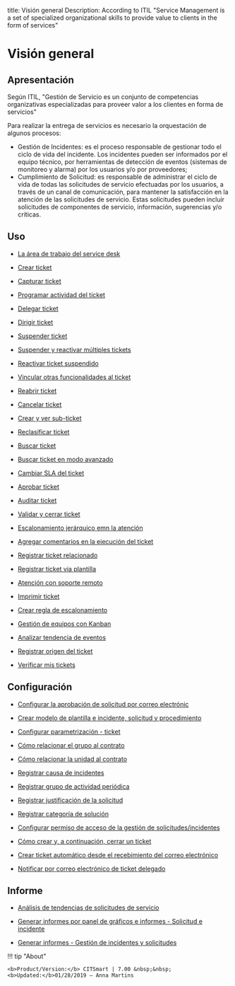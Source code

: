 title: Visión general
Description: According to ITIL "Service Management is a set of specialized organizational skills to provide value to clients in the form of services"
# Visión general

Apresentación
----------------
Según ITIL, "Gestión de Servicio es un conjunto de competencias organizativas especializadas para proveer valor a los clientes en forma de servicios"

Para realizar la entrega de servicios es necesario la orquestación de algunos procesos:

 + Gestión de Incidentes: es el proceso responsable de gestionar todo el ciclo de vida del incidente. Los incidentes pueden ser          informados por el equipo técnico, por herramientas de detección de eventos (sistemas de monitoreo y alarma) por los usuarios y/o por proveedores;
 + Cumplimiento de Solicitud: es responsable de administrar el ciclo de vida de todas las solicitudes de servicio efectuadas por los usuarios, a través de un canal de comunicación, para mantener la satisfacción en la atención de las solicitudes de servicio. Estas solicitudes pueden incluir solicitudes de componentes de servicio, información, sugerencias y/o críticas.

Uso
-------

- [La área de trabajo del service desk](/es-es/citsmart-7/processes/tickets/use/desktop-of-service-desk.html)

- [Crear ticket](/es-es/citsmart-7/processes/tickets/use/create-ticket.html)

- [Capturar ticket](/es-es/citsmart-7/processes/tickets/use/capture-ticket.html)

- [Programar actividad del ticket](/es-es/citsmart-7/processes/tickets/use/schedule-ticket-activity.html)

- [Delegar ticket](/es-es/citsmart-7/processes/tickets/use/delegate-ticket.html)

- [Dirigir ticket](/es-es/citsmart-7/processes/tickets/use/direct-the-ticket.html)

- [Suspender ticket](/es-es/citsmart-7/processes/tickets/use/suspend-ticket.html)

- [Suspender y reactivar múltiples tickets](/es-es/citsmart-7/processes/tickets/use/suspend-and-reactivate-tickets.html)

- [Reactivar ticket suspendido](/es-es/citsmart-7/processes/tickets/use/reactivate-a-ticket-suspended.html)

- [Vincular otras funcionalidades al ticket](/es-es/citsmart-7/processes/tickets/use/link-other-functionalities-to-the-ticket.html)

- [Reabrir ticket](/es-es/citsmart-7/processes/tickets/use/reopen-ticket.html)

- [Cancelar ticket](/es-es/citsmart-7/processes/tickets/use/cancel-ticket.html)

- [Crear y ver sub-ticket](/es-es/citsmart-7/processes/tickets/use/create-and-view-sub-request.html)

- [Reclasificar ticket](/es-es/citsmart-7/processes/tickets/use/reclassify-ticket.html)

- [Buscar ticket](/es-es/citsmart-7/processes/tickets/use/locate-a-ticket.html)

- [Buscar ticket en modo avanzado](/es-es/citsmart-7/processes/tickets/use/search-ticket-in-the-advanced-mode.html)

- [Cambiar SLA del ticket](/es-es/citsmart-7/processes/tickets/use/change-SLA-of-a-ticket.html)

- [Aprobar ticket](/es-es/citsmart-7/processes/tickets/use/approve-a-ticket.html)

- [Auditar ticket](/es-es/citsmart-7/processes/tickets/use/audit-a-ticket.html)

- [Validar y cerrar ticket](/es-es/citsmart-7/processes/tickets/use/validate-ticket.html)

- [Escalonamiento jerárquico emn la atención](/es-es/citsmart-7/processes/tickets/use/hierarchical-escalation-in-the-attendance.html)

- [Agregar comentarios en la ejecución del ticket](/es-es/citsmart-7/processes/tickets/use/register-ticket-occurrences.html)

- [Registrar ticket relacionado](/es-es/citsmart-7/processes/tickets/use/register-ticket-related.html)

- [Registrar ticket via plantilla](/es-es/citsmart-7/processes/tickets/use/register-ticket-via-template.html)

- [Atención con soporte remoto](/es-es/citsmart-7/processes/tickets/use/attend-with-remote-support.html)

- [Imprimir ticket](/es-es/citsmart-7/processes/tickets/use/print-ticket.html)

- [Crear regla de escalonamiento](/es-es/citsmart-7/processes/tickets/use/create-escalation-rule.html)

- [Gestión de equipos con Kanban](/es-es/citsmart-7/processes/tickets/use/manage-a-ticket-with-Kanban.html)

- [Analizar tendencia de eventos](/es-es/citsmart-7/processes/tickets/use/analyze-event-trends.html)

- [Registrar origen del ticket](/es-es/citsmart-7/processes/tickets/use/register-ticket-source.html)

- [Verificar mis tickets](/es-es/citsmart-7/processes/tickets/use/verify-my-tickets.html)

Configuración
-----------------

- [Configurar la aprobación de solicitud por correo electrónic](/es-es/citsmart-7/processes/tickets/configuration/approve-request-via-email.html)

- [Crear modelo de plantilla e incidente, solicitud y procedimiento](/es-es/citsmart-7/processes/tickets/configuration/create-template-of-ticket.html)

- [Configurar parametrización - ticket](/es-es/citsmart-7/platform-administration/parameters-list/configure-parametrization-ticket.html)

- [Cómo relacionar el grupo al contrato](/es-es/citsmart-7/processes/tickets/configuration/relate-group-to-contract.html)

- [Cómo relacionar la unidad al contrato](/es-es/citsmart-7/processes/tickets/configuration/relate-unit-to-contract.html)

- [Registrar causa de incidentes](/es-es/citsmart-7/processes/portfolio-and-catalog/configuration/register-cause-incidents.html)

- [Registrar grupo de actividad periódica](/es-es/citsmart-7/additional-features/automation-of-operation/configuration/periodic-activity-group.html)

- [Registrar justificación de la solicitud](/es-es/citsmart-7/processes/portfolio-and-catalog/configuration/register-request-justification.html)

- [Registrar categoría de solución](/es-es/citsmart-7/processes/portfolio-and-catalog/configuration/register-solution-category.html)

- [Configurar permiso de acceso de la gestión de solicitudes/incidentes](/es-es/citsmart-7/processes/tickets/configuration/access-ticket-management.html)

- [Cómo crear y, a continuación, cerrar un ticket](/es-es/citsmart-7/processes/tickets/configuration/create-then-close-ticket.html)

- [Crear ticket automático desde el recebimiento del correo electrónico](/es-es/citsmart-7/processes/tickets/configuration/create-ticket-receiving-email.html)

- [Notificar por correo electrónico de ticket delegado](/es-es/citsmart-7/processes/tickets/configuration/notification-delegated-email-ticket.html)

Informe
----------

- [Análisis de tendencias de solicitudes de servicio](/es-es/citsmart-7/processes/tickets/use/analyse-service-request-trends.html)

- [Generar informes por panel de gráficos e informes - Solicitud e incidente](/es-es/citsmart-7/processes/tickets/use/generate-report-through-the-panel-of-charts.html)

- [Generar informes - Gestión de incidentes y solicitudes](/es-es/citsmart-7/processes/tickets/use/generate-reports-tickets.html)

!!! tip "About"

    <b>Product/Version:</b> CITSmart | 7.00 &nbsp;&nbsp;
    <b>Updated:</b>01/28/2019 – Anna Martins
